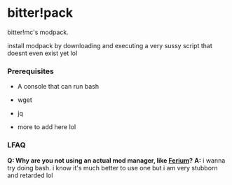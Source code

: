 # bitter!pack

bitter!mc's modpack.

install modpack by downloading and executing a very sussy script that doesnt even exist yet lol

### Prerequisites

- A console that can run bash

- wget
- jq

- more to add here lol

### LFAQ
**Q: Why are you not using an actual mod manager, like [Ferium](https://github.com/theRookieCoder/ferium)?**
**A:** i wanna try doing bash. i know it's much better to use one but i am very stubborn and retarded lol

